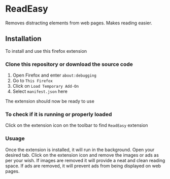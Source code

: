 # ReadEasy

Removes distracting elements from web pages. Makes reading easier.

## Installation

To install and use this firefox extension

### Clone this repository or download the source code

1. Open Firefox and enter `about:debugging`
2. Go to `This Firefox`
3. Click on `Load Temporary Add-On`
4. Select `manifest.json` here

The extension should now be ready to use

### To check if it is running or properly loaded

Click on the extension icon on the toolbar to find `ReadEasy` extension

### Usuage

Once the extension is installed, it will run in the background. Open your desired tab. Click on the extension icon and remove the images or ads as per your wish. If images are removed it will provide a neat and clean reading space. If ads are removed, it will prevent ads from being displayed on web pages.



